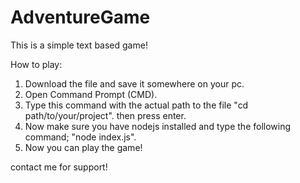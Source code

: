 # AdventureGame

This is a simple text based game!

How to play:
1. Download the file and save it somewhere on your pc.
2. Open Command Prompt (CMD).
3. Type this command with the actual path to the file "cd path/to/your/project". then press enter.
4. Now make sure you have nodejs installed and type the following command; "node index.js".
5. Now you can play the game!


contact me for support!
